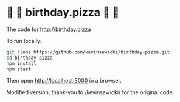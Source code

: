 # :birthday: :pizza: birthday.pizza :birthday: :pizza:


The code for http://birthday.pizza

To run locally:

```sh
git clone https://github.com/kevinsawicki/birthday-pizza.git
cd birthday-pizza
npm install
npm start
```

Then open [http://localhost:3000](http://localhost:3000) in a browser.

Modified version, thank-you to /kevinsawicki/ for the original code.
